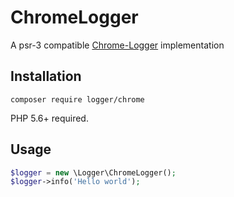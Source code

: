 # ChromeLogger
A psr-3 compatible [Chrome-Logger](https://craig.is/writing/chrome-logger) implementation

## Installation

`composer require logger/chrome`

PHP 5.6+ required.

## Usage

```php
$logger = new \Logger\ChromeLogger();
$logger->info('Hello world');
```
